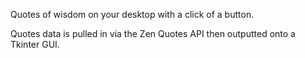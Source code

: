 Quotes of wisdom on your desktop with a click of a button. 

Quotes data is pulled in via the Zen Quotes API then outputted onto a Tkinter GUI. 
